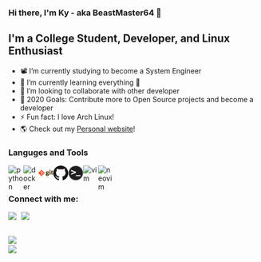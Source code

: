 <link rel="stylesheet" href="https://stackpath.bootstrapcdn.com/bootstrap/4.4.1/css/bootstrap.min.css" integrity="sha384-Vkoo8x4CGsO3+Hhxv8T/Q5PaXtkKtu6ug5TOeNV6gBiFeWPGFN9MuhOf23Q9Ifjh" crossorigin="anonymous">

### Hi there, I'm Ky - aka BeastMaster64 👋

## I'm a College Student, Developer, and Linux Enthusiast 
- 📽 I’m currently studying to become a System Engineer 
- 🌱 I’m currently learning everything 🤣
- 👯 I’m looking to collaborate with other developer
- 🥅 2020 Goals: Contribute more to Open Source projects and become a developer
- ⚡ Fun fact: I love Arch Linux!
-  :earth_americas: Check out my [Personal website][github]!


### Languges and Tools
<!--<img align="left"width="30px" alt="html" src="https://raw.githubusercontent.com/github/explore/80688e429a7d4ef2fca1e82350fe8e3517d3494d/topics/html/html.png"/>
<img align="left" width="30px" alt="css" src="https://raw.githubusercontent.com/github/explore/80688e429a7d4ef2fca1e82350fe8e3517d3494d/topics/css/css.png"/>
<img align="left" width="30px" alt="js" src="https://raw.githubusercontent.com/github/explore/80688e429a7d4ef2fca1e82350fe8e3517d3494d/topics/javascript/javascript.png"/>-->
<img align="left" width="30px" alt="python" src="https://raw.githubusercontent.com/vinceliuice/Qogir-icon-theme/0e75f2a7bb13d2e8d2e05e32c39c1b8a15744a94/src/scalable/apps/python.svg"/>
<img align="left" width="30px" alt="docker" src="https://img.icons8.com/color/48/000000/docker.png"/>
<img align="left" width="30px" alt="git" src="https://raw.githubusercontent.com/github/explore/80688e429a7d4ef2fca1e82350fe8e3517d3494d/topics/git/git.png"/>
<img  align="left" width="30px" alt="github" src="https://raw.githubusercontent.com/github/explore/78df643247d429f6cc873026c0622819ad797942/topics/github/github.png"/>
<img align="left" width="30px" alt="terminal" src="https://raw.githubusercontent.com/github/explore/80688e429a7d4ef2fca1e82350fe8e3517d3494d/topics/terminal/terminal.png"/>
<img align="left" width="30px" alt="vim" src="https://raw.githubusercontent.com/vinceliuice/Qogir-icon-theme/0e75f2a7bb13d2e8d2e05e32c39c1b8a15744a94/src/scalable/apps/vim.svg"/>
<img align="left" width="30px" alt="neovim" src="https://raw.githubusercontent.com/vinceliuice/Qogir-icon-theme/0e75f2a7bb13d2e8d2e05e32c39c1b8a15744a94/src/scalable/apps/neovim.svg"/>

<br>
<br>

### Connect with me:
[<img width="26px" align="left" src="https://img.icons8.com/fluent/48/000000/facebook-new.png"/>][facebook]
[<img align="left" width="26px" src="https://img.icons8.com/fluent/48/000000/twitter.png"/>][twitter]
<br>
<br>

<div class"container">
 <div class="row text-centered">
 <div class="col-lg-4">
  <img src="https://github-readme-stats.vercel.app/api?username=kynguyen98&show_icons=true&theme=dracula"/>
 </div>
  <div class="col-lg-4">
  <img src="https://github-readme-stats.vercel.app/api/top-langs/?username=kynguyen98&layout=compact&theme=gruvbox"/>
 </div>
</div>






[github]: https://kynguyen98.github.io
[facebook]: https://www.facebook.com/sven.ikea
[twitter]: https://twitter.com/Ky_Nguyen98
[git]: https://github.com/kynguyen98


 



